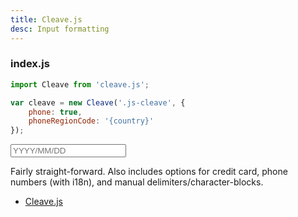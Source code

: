 ```yaml
---
title: Cleave.js
desc: Input formatting
---
```

### index.js
```javascript
import Cleave from 'cleave.js';

var cleave = new Cleave('.js-cleave', {
    phone: true,
    phoneRegionCode: '{country}'
});
```

<div class="results" style="align-items: center;">
    <input class="js-cleave" type="text" placeholder="YYYY/MM/DD" />
</div>

<div class="details">
    <p>Fairly straight-forward. Also includes options for credit card, phone numbers (with i18n), and manual delimiters/character-blocks.</p>
    <ul>
        <li><a href="https://nosir.github.io/cleave.js/">Cleave.js</a></li>
    </ul>
</div>
